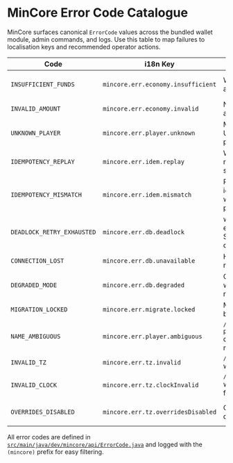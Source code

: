# MinCore Error Code Catalogue

MinCore surfaces canonical `ErrorCode` values across the bundled wallet module, admin commands, and logs.
Use this table to map failures to localisation keys and recommended operator actions.

| Code | i18n Key | Typical Source | Operator Guidance |
| ---- | -------- | -------------- | ----------------- |
| `INSUFFICIENT_FUNDS` | `mincore.err.economy.insufficient` | Withdraw/transfer attempts | Inform players their balance is too low; review ledger entries for suspicious drains. |
| `INVALID_AMOUNT` | `mincore.err.economy.invalid` | Negative/zero amount validation | Check the caller for bad arguments or overflow. |
| `UNKNOWN_PLAYER` | `mincore.err.player.unknown` | Missing UUID/name in players table | Ensure the target has joined the server; verify UUID casing. |
| `IDEMPOTENCY_REPLAY` | `mincore.err.idem.replay` | Wallet operation repeated with same payload | Safe no-op; investigate why the upstream retried. |
| `IDEMPOTENCY_MISMATCH` | `mincore.err.idem.mismatch` | Reused idempotency key with different payload | Treat as poisoned; audit the caller for duplicate keys. |
| `DEADLOCK_RETRY_EXHAUSTED` | `mincore.err.db.deadlock` | withRetry exhausted for SQL deadlock/timeout | Re-run the command once load subsides; inspect DB metrics. |
| `CONNECTION_LOST` | `mincore.err.db.unavailable` | Hikari unable to reach MariaDB | Check database availability, credentials, and TLS configuration. |
| `DEGRADED_MODE` | `mincore.err.db.degraded` | Core refusing writes while reconnecting | Resolve database outage; writes will resume once connectivity returns. |
| `MIGRATION_LOCKED` | `mincore.err.migrate.locked` | Migrations held by another node | Wait for the other process or clear the advisory lock manually. |
| `NAME_AMBIGUOUS` | `mincore.err.player.ambiguous` | `/mincore ledger player <name>` duplicate matches | Use the UUID to disambiguate players with similar names. |
| `INVALID_TZ` | `mincore.err.tz.invalid` | `/timezone set` with bad zone ID | Provide a valid [IANA Zone ID](https://en.wikipedia.org/wiki/List_of_tz_database_time_zones). |
| `INVALID_CLOCK` | `mincore.err.tz.clockInvalid` | `/timezone clock` with unsupported format | Accept `12` or `24` only and update help copy. |
| `OVERRIDES_DISABLED` | `mincore.err.tz.overridesDisabled` | Overrides disabled in config | Update `core.time.display.allowPlayerOverride` or advise players it’s locked. |

All error codes are defined in [`src/main/java/dev/mincore/api/ErrorCode.java`](../src/main/java/dev/mincore/api/ErrorCode.java) and logged with the `(mincore)` prefix for easy filtering.
